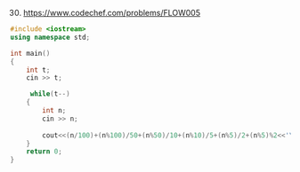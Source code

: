 30. https://www.codechef.com/problems/FLOW005

```cpp
#include <iostream>
using namespace std;

int main() 
{
    int t;
    cin >> t;

     while(t--)
    {
        int n;
        cin >> n;
        
        cout<<(n/100)+(n%100)/50+(n%50)/10+(n%10)/5+(n%5)/2+(n%5)%2<<'\n';
    }
	return 0;
}
```
